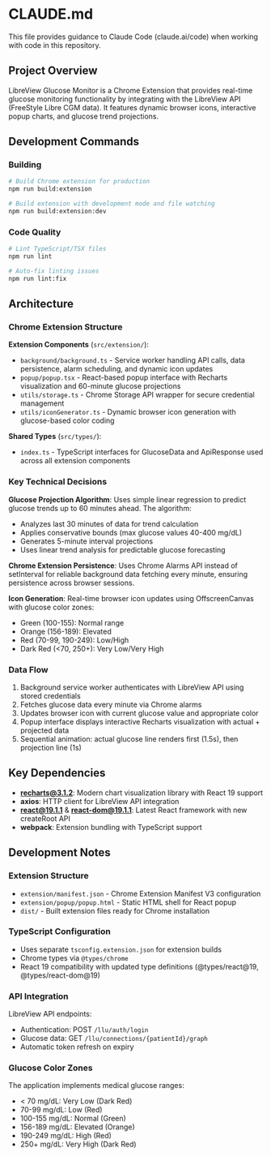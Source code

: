 # CLAUDE.md

This file provides guidance to Claude Code (claude.ai/code) when working with code in this repository.

## Project Overview

LibreView Glucose Monitor is a Chrome Extension that provides real-time glucose monitoring functionality by integrating with the LibreView API (FreeStyle Libre CGM data). It features dynamic browser icons, interactive popup charts, and glucose trend projections.

## Development Commands

### Building

```bash
# Build Chrome extension for production
npm run build:extension

# Build extension with development mode and file watching
npm run build:extension:dev
```

### Code Quality
```bash
# Lint TypeScript/TSX files
npm run lint

# Auto-fix linting issues
npm run lint:fix
```

## Architecture

### Chrome Extension Structure

**Extension Components** (`src/extension/`):

- `background/background.ts` - Service worker handling API calls, data persistence, alarm scheduling, and dynamic icon updates
- `popup/popup.tsx` - React-based popup interface with Recharts visualization and 60-minute glucose projections
- `utils/storage.ts` - Chrome Storage API wrapper for secure credential management
- `utils/iconGenerator.ts` - Dynamic browser icon generation with glucose-based color coding

**Shared Types** (`src/types/`):

- `index.ts` - TypeScript interfaces for GlucoseData and ApiResponse used across all extension components

### Key Technical Decisions

**Glucose Projection Algorithm**: Uses simple linear regression to predict glucose trends up to 60 minutes ahead. The algorithm:
- Analyzes last 30 minutes of data for trend calculation
- Applies conservative bounds (max glucose values 40-400 mg/dL)  
- Generates 5-minute interval projections
- Uses linear trend analysis for predictable glucose forecasting

**Chrome Extension Persistence**: Uses Chrome Alarms API instead of setInterval for reliable background data fetching every minute, ensuring persistence across browser sessions.

**Icon Generation**: Real-time browser icon updates using OffscreenCanvas with glucose color zones:
- Green (100-155): Normal range
- Orange (156-189): Elevated  
- Red (70-99, 190-249): Low/High
- Dark Red (<70, 250+): Very Low/Very High

### Data Flow
1. Background service worker authenticates with LibreView API using stored credentials
2. Fetches glucose data every minute via Chrome alarms
3. Updates browser icon with current glucose value and appropriate color
4. Popup interface displays interactive Recharts visualization with actual + projected data
5. Sequential animation: actual glucose line renders first (1.5s), then projection line (1s)

## Key Dependencies

- **recharts@3.1.2**: Modern chart visualization library with React 19 support
- **axios**: HTTP client for LibreView API integration
- **react@19.1.1** & **react-dom@19.1.1**: Latest React framework with new createRoot API
- **webpack**: Extension bundling with TypeScript support

## Development Notes

### Extension Structure

- `extension/manifest.json` - Chrome Extension Manifest V3 configuration
- `extension/popup/popup.html` - Static HTML shell for React popup
- `dist/` - Built extension files ready for Chrome installation

### TypeScript Configuration

- Uses separate `tsconfig.extension.json` for extension builds
- Chrome types via `@types/chrome`
- React 19 compatibility with updated type definitions (@types/react@19, @types/react-dom@19)

### API Integration

LibreView API endpoints:

- Authentication: POST `/llu/auth/login`  
- Glucose data: GET `/llu/connections/{patientId}/graph`
- Automatic token refresh on expiry

### Glucose Color Zones

The application implements medical glucose ranges:

- < 70 mg/dL: Very Low (Dark Red)
- 70-99 mg/dL: Low (Red)  
- 100-155 mg/dL: Normal (Green)
- 156-189 mg/dL: Elevated (Orange)
- 190-249 mg/dL: High (Red)
- 250+ mg/dL: Very High (Dark Red)
